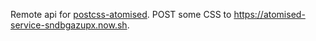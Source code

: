 Remote api for <a href="https://github.com/atomised-css/postcss-atomised">postcss-atomised</a>.
POST some CSS to https://atomised-service-sndbgazupx.now.sh.
